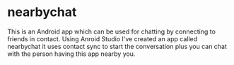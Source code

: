 # nearbychat
This is an Android app which can be used for chatting by connecting to friends in contact.
Using Anroid Studio I've created an app called nearbychat it uses contact sync to start the conversation plus you can chat with the person having this app nearby you.
